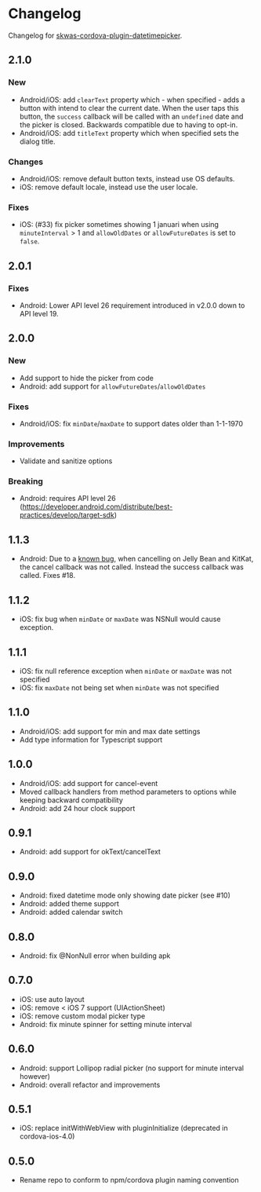 
# Changelog

Changelog for [skwas-cordova-plugin-datetimepicker](./README.md).

## 2.1.0

### New

- Android/iOS: add `clearText` property which - when specified - adds a button with intend to clear the current date. When the user taps this button, the `success` callback will be called with an `undefined` date and the picker is closed. Backwards compatible due to having to opt-in.
- Android/iOS: add `titleText` property which when specified sets the dialog title.

### Changes

- Android/iOS: remove default button texts, instead use OS defaults.
- iOS: remove default locale, instead use the user locale.

### Fixes

- iOS: (#33) fix picker sometimes showing 1 januari when using `minuteInterval` > 1 and `allowOldDates` or `allowFutureDates` is set to `false`.

## 2.0.1

### Fixes

- Android: Lower API level 26 requirement introduced in v2.0.0 down to API level 19.

## 2.0.0

### New

- Add support to hide the picker from code
- Android: add support for `allowFutureDates`/`allowOldDates`

### Fixes

- Android/iOS: fix `minDate`/`maxDate` to support dates older than 1-1-1970

### Improvements

- Validate and sanitize options

### Breaking

- Android: requires API level 26 (https://developer.android.com/distribute/best-practices/develop/target-sdk)

## 1.1.3

- Android: Due to a [known bug](https://issuetracker.google.com/issues/36951008), when cancelling on Jelly Bean and KitKat, the cancel callback was not called. Instead the success callback was called. Fixes #18.

## 1.1.2

- iOS: fix bug when `minDate` or `maxDate` was NSNull would cause exception.

## 1.1.1

- iOS: fix null reference exception when `minDate` or  `maxDate` was not specified
- iOS: fix `maxDate` not being set when `minDate` was not specified

## 1.1.0

- Android/iOS: add support for min and max date settings
- Add type information for Typescript support

## 1.0.0

- Android/iOS: add support for cancel-event
- Moved callback handlers from method parameters to options while keeping backward compatibility
- Android: add 24 hour clock support

## 0.9.1

- Android: add support for okText/cancelText

## 0.9.0

- Android: fixed datetime mode only showing date picker (see #10)
- Android: added theme support
- Android: added calendar switch

## 0.8.0

- Android: fix @NonNull error when building apk

## 0.7.0

- iOS: use auto layout
- iOS: remove < iOS 7 support (UIActionSheet)
- iOS: remove custom modal picker type
- Android: fix minute spinner for setting minute interval

## 0.6.0

- Android: support Lollipop radial picker (no support for minute interval however)
- Android: overall refactor and improvements

## 0.5.1

- iOS: replace initWithWebView with pluginInitialize (deprecated in cordova-ios-4.0)

## 0.5.0

- Rename repo to conform to npm/cordova plugin naming convention
